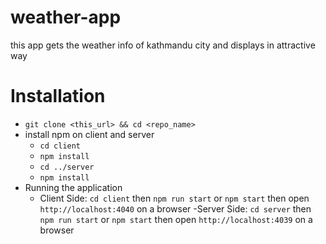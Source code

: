 # weather-app

this app gets the weather info of kathmandu city and displays in attractive way

# Installation

- `git clone <this_url> && cd <repo_name>`
- install npm on client and server
  - `cd client`
  - `npm install`
  - `cd ../server`
  - `npm install`
- Running the application
  - Client Side: `cd client` then `npm run start` or `npm start` then open `http://localhost:4040` on a browser
    -Server Side: `cd server` then `npm run start` or `npm start` then open `http://localhost:4039` on a browser
